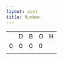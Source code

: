 ```yaml
---
layout: post
title: Number
---
```


<table>
<th>
<td>D</td> <td>B</td> <td>O</td> <td>H</td>
</th>
<tr>
<td>0</td> <td>0</td> <td>0</td> <td>0</td>
</tr>
<tr>
<td></td> <td></td> <td></td> <td></td>
</tr>
</table>
